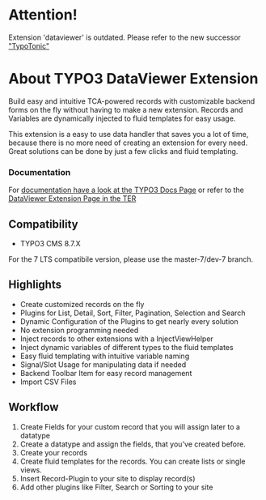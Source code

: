 # Attention!

Extension 'dataviewer' is outdated. Please refer to the new successor ["TypoTonic"](https://github.com/typotonic/tonic)


# About TYPO3 DataViewer Extension

Build easy and intuitive TCA-powered records with customizable backend forms on the fly without having to make a new extension. 
Records and Variables are dynamically injected to fluid templates for easy usage.

This extension is a easy to use data handler that saves you a lot of time, because there is no more need of creating an extension for
every need. Great solutions can be done by just a few clicks and fluid templating.

### Documentation
For [documentation have a look at the TYPO3 Docs Page](https://docs.typo3.org/typo3cms/extensions/dataviewer/) or refer
to the [DataViewer Extension Page in the TER](https://typo3.org/extensions/repository/view/dataviewer)

## Compatibility

+ TYPO3 CMS 8.7.X

For the 7 LTS compatibile version, please use the master-7/dev-7 branch.

## Highlights
+ Create customized records on the fly
+ Plugins for List, Detail, Sort, Filter, Pagination, Selection and Search
+ Dynamic Configuration of the Plugins to get nearly every solution
+ No extension programming needed
+ Inject records to other extensions with a InjectViewHelper
+ Inject dynamic variables of different types to the fluid templates
+ Easy fluid templating with intuitive variable naming
+ Signal/Slot Usage for manipulating data if needed
+ Backend Toolbar Item for easy record management
+ Import CSV Files

## Workflow

1. Create Fields for your custom record that you will assign later to a datatype
2. Create a datatype and assign the fields, that you've created before.
3. Create your records
4. Create fluid templates for the records. You can create lists or single views.
5. Insert Record-Plugin to your site to display record(s)
6. Add other plugins like Filter, Search or Sorting to your site
